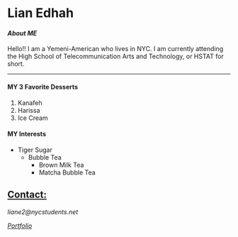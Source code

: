 # Lian Edhah

#### _About ME_

Hello!! I am a Yemeni-American who lives in NYC. I am currently attending the High School of Telecommunication Arts and Technology, or HSTAT for short.

---

#### MY 3 **Favorite** Desserts

1. Kanafeh
2. Harissa
3. Ice Cream

#### MY Interests

* Tiger Sugar
  * Bubble Tea
    * Brown Milk Tea
    * Matcha Bubble Tea

## <ins> Contact: </ins>

_liane2@nycstudents.net_

_[Portfolio](https://liane4323.github.io/)_


